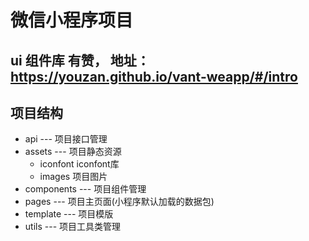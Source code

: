 # 微信小程序项目
## ui 组件库 有赞， 地址：https://youzan.github.io/vant-weapp/#/intro
## 项目结构
- api --- 项目接口管理
- assets --- 项目静态资源
  + iconfont iconfont库
  + images 项目图片
- components --- 项目组件管理
- pages --- 项目主页面(小程序默认加载的数据包)
- template --- 项目模版
- utils --- 项目工具类管理